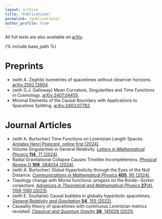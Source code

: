 ```yaml
---
layout: archive
title: "Publications"
permalink: /publications/
author_profile: true
---
```


All full texts are also available on <a href="{{site.author.arxiv}}">arXiv</a>.

{% include base_path %}

Preprints
===
* (with A. Zeghib) Isometries of spacetimes without observer horizons. [arXiv:2502.13904](https://doi.org/10.48550/arXiv.2502.13904).
* (with G.J. Galloway) Mean Curvature, Singularities and Time Functions in Cosmology. [arXiv:2407.04455](https://doi.org/10.48550/arXiv.2407.04455).
* Minimal Elements of the Causal Boundary with Applications to Spacetime Splitting. [arXiv:2403.07782](https://doi.org/10.48550/arXiv.2403.07782).

Journal Articles
===
* (with A. Burtscher) Time Functions on Lorentzian Length Spaces. [<i>Annales Henri Poincaré</i>, online first (2024)](https://doi.org/10.1007/s00023-024-01461-y).
* Volume Singularities in General Relativity. [<i>Letters in Mathematical Physics</i> <b>114</b>, 71 (2024)](https://doi.org/10.1007/s11005-024-01814-y).
* Radial Gravitational Collapse Causes Timelike Incompleteness. [<i>Physical Review D</i> <b>109</b>, 084034 (2024)](https://doi.org/10.1103/PhysRevD.109.084034).
* (with A. Burtscher) Global Hyperbolicity through the Eyes of the Null Distance. [<i>Communications in Mathematical Physics</i> <b>405</b>, 90 (2024)](https://doi.org/10.1007/s00220-024-04936-5).
* Topology change with Morse functions: progess on the Borde--Sorkin conjecture. [<i>Advances in Theoretical and Mathematical Physics</i> <b>27</b>(4), 1159-1190 (2023)](https://doi.org/10.4310/ATMP.2023.v27.n4.a4).
* (with E. Soultanis) Causal bubbles in globally hyperbolic spacetimes. [<i>General Relativity and Gravitation</i> <b>54</b>, 155 (2022)](https://doi.org/10.1007/s10714-022-03041-z).
* Causality theory of spacetimes with continuous Lorentzian metrics revisited. [<i>Classical and Quantum Gravity</i> <b>38</b>, 145028 (2021)](https://doi.org/10.1088/1361-6382/ac067a).
